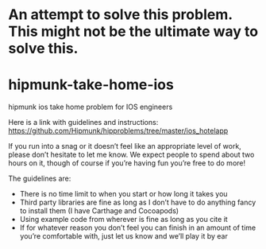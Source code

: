 # An attempt to solve this problem. This might not be the ultimate way to solve this.  


# hipmunk-take-home-ios
hipmunk ios take home problem for IOS engineers


Here is a link with guidelines and instructions:
https://github.com/Hipmunk/hipproblems/tree/master/ios_hotelapp

If you run into a snag or it doesn’t feel like an appropriate level of work, please don’t hesitate to let me know. We expect people to spend about two hours on it, though of course if you’re having fun you’re free to do more!

The guidelines are:

* There is no time limit to when you start or how long it takes you
* Third party libraries are fine as long as I don’t have to do anything fancy to install them (I have Carthage and Cocoapods)
* Using example code from wherever is fine as long as you cite it
* If for whatever reason you don’t feel you can finish in an amount of time you’re comfortable with, just let us know and we’ll play it by ear
